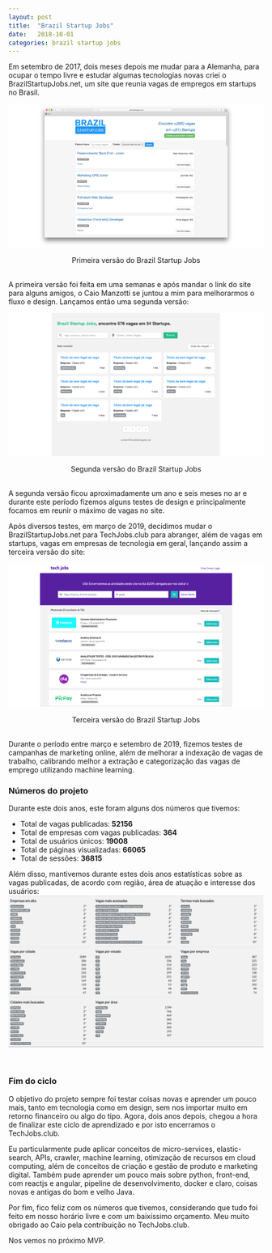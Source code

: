 ```yaml
---
layout: post
title:  "Brazil Startup Jobs"
date:   2018-10-01
categories: brazil startup jobs
---
```


Em setembro de 2017, dois meses depois me mudar para a Alemanha, para ocupar o tempo livre e estudar algumas tecnologias novas criei o BrazilStartupJobs.net, um site que reunia vagas de empregos em startups no Brasil. 

![Primeira versão do Brazil Startup Jobs](/assets/2019-10-01-bsj/version1.png)
<center>Primeira versão do Brazil Startup Jobs</center>
<br>

A primeira versão foi feita em uma semanas e após mandar o link do site para alguns amigos, o Caio Manzotti se juntou a mim para melhorarmos o fluxo e design. Lançamos então uma segunda versão:

![Segunda versão do Brazil Startup Jobs](/assets/2019-10-01-bsj/version2.png)
<center>Segunda versão do Brazil Startup Jobs</center>
<br>

A segunda versão ficou aproximadamente um ano e seis meses no ar e durante este período fizemos alguns testes de design e principalmente focamos em reunir o máximo de vagas no site.

Após diversos testes, em março de 2019, decidimos mudar o BrazilStartupJobs.net para TechJobs.club para abranger, além de vagas em startups, vagas em empresas de tecnologia em geral, lançando assim a terceira versão do site:

![Terceira versão do Brazil Startup Jobs](/assets/2019-10-01-bsj/version3.png)
<center>Terceira versão do Brazil Startup Jobs</center>
<br>

Durante o período entre março e setembro de 2019, fizemos testes de campanhas de marketing online, além de melhorar a indexação de vagas de trabalho, calibrando melhor a extração e categorização das vagas de emprego utilizando machine learning.

### Números do projeto
Durante este dois anos, este foram alguns dos números que tivemos:

 * Total de vagas publicadas: <b>52156</b>
 * Total de empresas com vagas publicadas: <b>364</b>
 * Total de usuários únicos: <b>19008</b>
 * Total de páginas visualizadas: <b>66065</b>
 * Total de sessões: <b>36815</b>


Além disso, mantivemos durante estes dois anos estatísticas sobre as vagas publicadas, de acordo com região, área de atuação e interesse dos usuários:
![Última semana do techjobs.club no ar](/assets/2019-10-01-bsj/last-stats.png)

<!-- Ao final, este foi o número total de visitas e usuários que tivemos ao longo dos dois anos:

![Total de visitas e usuários ao longo de dois anos](/assets/2019-10-01-bsj/total-analytics.png)

![Total de visitas e usuários ao longo de dois anos por cidade](/assets/2019-10-01-bsj/cities-analytics.png) -->

<br>

### Fim do ciclo

O objetivo do projeto sempre foi testar coisas novas e aprender um pouco mais, tanto em tecnologia como em design, sem nos importar muito em retorno financeiro ou algo do tipo. Agora, dois anos depois, chegou a hora de finalizar este ciclo de aprendizado e por isto encerramos o TechJobs.club.

Eu particularmente pude aplicar conceitos de micro-services, elastic-search, APIs, crawler, machine learning, otimização de recursos em cloud computing, além de conceitos de criação e gestão de produto e marketing digital. Também pude aprender um pouco mais sobre python, front-end, com reactjs e angular, pipeline de desenvolvimento, docker e claro, coisas novas e antigas do bom e velho Java. 

Por fim, fico feliz com os números que tivemos, considerando que tudo foi feito em nosso horário livre e com um baixíssimo orçamento. Meu muito obrigado ao Caio pela contribuição no TechJobs.club.

Nos vemos no próximo MVP.